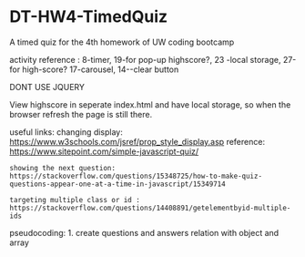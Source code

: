 # DT-HW4-TimedQuiz
A timed quiz for the 4th homework of UW coding bootcamp

activity reference : 8-timer, 19-for pop-up highscore?, 23 -local storage, 27-for high-score? 17-carousel, 14--clear button

DONT USE JQUERY

View highscore in seperate index.html and have local storage, so when the browser refresh the page is still there.

useful links:
    changing display: https://www.w3schools.com/jsref/prop_style_display.asp 
    reference: https://www.sitepoint.com/simple-javascript-quiz/

    showing the next question: https://stackoverflow.com/questions/15348725/how-to-make-quiz-questions-appear-one-at-a-time-in-javascript/15349714

    targeting multiple class or id : https://stackoverflow.com/questions/14408891/getelementbyid-multiple-ids


pseudocoding:
    1. create questions and answers relation with object and array
        





